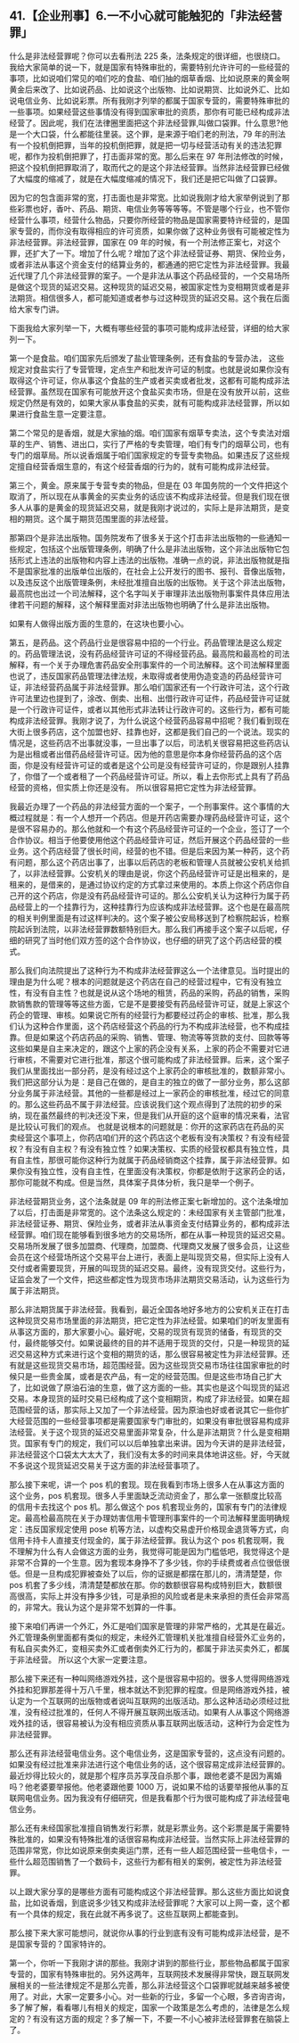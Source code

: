 ## 41.【企业刑事】6.一不小心就可能触犯的「非法经营罪」
什么是非法经营罪呢？你可以去看刑法 225 条，法条规定的很详细，也很绕口。我给大家简单的说一下，就是国家有特殊审批的，需要特别允许许可的一些经营的事项，比如说咱们常见的咱们吃的食盐、咱们抽的烟草香烟、比如说原来的黄金啊黄金后来改了、比如说药品、比如说这个出版物、比如说期货、比如说外汇、比如说电信业务、比如说彩票。所有我刚才列举的都属于国家专营的，需要特殊审批的一些事项。如果经营这些事情没有得到国家审批的资质，那你有可能已经构成非法经营了。因此呢，我们在法律圈里面把这个非法经营罪,叫做口袋罪。什么意思?他是一个大口袋，什么都能往里装。这个罪，是来源于咱们老的刑法，79 年的刑法有一个投机倒把罪，当年的投机倒把罪，就是把一切与经营活动有关的违法犯罪呢，都作为投机倒把罪了，打击面非常的宽。那么后来在 97 年刑法修改的时候，把这个投机倒把罪取消了，取而代之的是这个非法经营罪。当然非法经营罪已经做了大幅度的缩减了，就是在大幅度缩减的情况下，我们还是把它叫做了口袋罪。


因为它的包含面非常的宽，打击面也是非常宽。比如说我刚才给大家举例说到了那些彩票也好，香叶、药品、期货、电信业务等等等等。不管是哪个行业，也不管你经营什么事项，经营什么物品，只要你所经营的物品是国家需要特许经营的，是国家专营的，而你没有取得相应的许可资质，如果你做了这种业务很有可能被定性为非法经营罪。非法经营罪，国家在 09 年的时候，有一个刑法修正案七，对这个罪，还扩大了一下。增加了什么呢？增加了这个非法经营证券、期货、保险业务，或者非法从事这个资金支付的结算业务的，都通通的把它定性为非法经营罪。我最近代理了几个非法经营罪的案子。一个是非法从事这个药品经营的，一个交易场所是做这个现货的延迟交易。这种现货的延迟交易，被国家定性为变相期货或者是非法期货。相信很多人，都可能知道或者参与过这种现货的延迟交易。这个我在后面给大家专门讲。


下面我给大家列举一下，大概有哪些经营的事项可能构成非法经营，详细的给大家列一下。


第一个是食盐。咱们国家先后颁发了盐业管理条例，还有食盐的专营办法， 这些规定对食盐实行了专营管理，定点生产和批发许可证的制度。也就是说如果你没有取得这个许可证，你从事这个食盐的生产或者买卖或者批发，这都有可能构成非法经营罪。虽然现在国家有可能放开这个食盐买卖市场，但是在没有放开以前，这些规定仍然是有效的，如果大家从事食盐的买卖，就有可能构成非法经营罪，所以如果进行食盐生意一定要注意。


第二个常见的是香烟，就是大家抽的烟。咱们国家有烟草专卖法，这个专卖法对烟草的生产、销售、进出口，实行了严格的专卖管理，咱们有专门的烟草公司，也有专门的烟草局。所以说香烟属于咱们国家规定的专营专卖物品。如果违反了这些规定擅自经营香烟生意的，有这个经营香烟的行为的，就有可能构成非法经营。


第三个，黄金。原来属于专营专卖的物品，但是在 03 年国务院的一个文件把这个取消了，所以现在从事黄金的买卖业务的话应该不构成非法经营。但是我们现在很多人从事的是黄金的现货延迟交易，就是我刚才说过的，实际上是非法期货，是变相的期货。这个属于期货范围里面的非法经营。


那第四个是非法出版物。国务院发布了很多关于这个打击非法出版物的一些通知一些规定，包括这个出版管理条例，明确了什么是非法出版物，这个非法出版物它包括形式上违法的出版物和内容上违法的出版物。准确一点的说，非法出版物就是指不是国家批准的出版单位出版的，在社会上公开发行的图书、报刊、音像出版物，以及违反这个出版管理条例，未经批准擅自出版的出版物。关于这个非法出版物，最高院也出过一个司法解释，这个名字叫关于审理非法出版物刑事案件具体应用法律若干问题的解释，这个解释里面对非法出版物也明确了什么是非法出版物。


如果有人做得出版方面的生意的，在这块也要小心。


第五，是药品。这个药品行业是很容易中招的一个行业。药品管理法是这么规定的。药品管理法说，没有药品经营许可证的不得经营药品。最高院和最高检的司法解释，有一个关于办理危害药品安全刑事案件的一个司法解释。这个司法解释里面也说了，违反国家药品管理法律法规，未取得或者使用伪造变造的药品经营许可证，非法经营药品属于非法经营罪。那么咱们国家还有一个行政许可法，这个行政许可法里边也提到了，涂改、倒卖、出租、出借行政许可证件，药品经营许可证就是一个行政许可证件，或者以其他形式非法转让行政许可的。这些行为，都有可能构成非法经营罪。我刚才说了，为什么说这个经营药品容易中招呢？我们看到现在大街上很多药店，这个加盟也好、挂靠也好，这都是我们自己的一个说法。现实的情况是，这些药店不出事就没事，一旦出事了以后，司法机关很容易把这些药店认为是出租或者出借药品经营许可证。因为他的意思是你本身你经营药品的这个店面，你是没有经营许可证的或者是这个公司是没有经营许可证的，你是跟别人挂靠了，你借了一个或者租了一个药品经营许可证。所以，看上去你形式上具有了药品经营的资格，但实质上你还是没有。 所以很容易把它定性为非法经营罪。


我最近办理了一个药品的非法经营方面的一个案子，一个刑事案件。这个事情的大概过程就是：有一个人想开一个药店。但是开药店需要办理药品经营许可证，这个是很不容易办的。那么他就和一个有这个药品经营许可证的一个企业，签订了一个合作协议。相当于他要使用他这个药品经营许可证，然后开展这个药品经营的一些业务。这个药店经营了很长时间，经营的也不错。但是后来因为某一种药，这个药有问题，那么这个药店出事了，出事以后药店的老板和管理人员就被公安机关给抓了，以非法经营罪。公安机关的理由是说，你这个药品经营许可证是出租来的，是租来的，是借来的，是通过协议约定的方式拿过来使用的。本质上你这个药店你自己开的这个药店，你是没有药品经营许可证的。那么公安机关认为这种行为属于药品经营上的一个挂靠行为，这种挂靠行为应该构成非法经营罪。这个也是在最高院的相关判例里面是有过这样判决的。这个案子被公安局移送到了检察院起诉，检察院起诉到法院，以非法经营罪数额特别巨大。那么我们再接手这个案子以后呢，仔细的研究了当时他们双方签的这个合作协议，也仔细的研究了这个药店经营的模式。


那么我们向法院提出了这种行为不构成非法经营罪这么一个法律意见。当时提出的理由是为什么呢？根本的问题就是这个药店在自己的经营过程中，它有没有独立性，有没有自主性？也就是说从这个场地的租赁，药品的采购，药品的销售，采购款销售款的管理等等这些方面，它是不是要接受有药品经营许可证，就是上家这个药企的管理、审核。如果说它所有的经营行为都要经过药企的审核、批准，那么我们认为这种合作里面，这个药店经营这个药品的行为不构成非法经营，也不构成挂靠。但是如果这个药店药品的采购、销售、管理、物流等等货款的支付、回款等等这些如果是自主来决定的，跟这个上家的药企没有关系，上家的药企不需要对它进行审核，不需要对它进行批准，那这个很可能构成了非法经营罪。后来，这个案子我们从里面找出一部分药，是没有经过这个上家药企的审核批准的，数额非常小。我们把这部分认为是：是自己在做的，是自主的独立的做了一部分业务，那么这部分业务属于非法经营。其他的一些都是经过上一家药企的审核批准，经过它的同意的。那么这些药品不属于非法经营。应该说我们这个观点得到了法院的初步的采纳，现在虽然最终的判决还没下来，但是我们从开庭的这个庭审的情况来看，法官是比较认可我们的观点。 也就是说根本的问题就是：你开的这家药店在药品的买卖经营这个事项上，你药店咱们开的这个药店这个老板有没有决策权？有没有经营权？有没有自主权？有没有独立性？如果决策权、实质的经营权都具有独立性，具有自主性，那很可能你这种行为就属于药品经销商这个挂靠，属于非法经营罪。如果你没有独立性，没有自主性，在里面没有决策权，你都是依附于这家药企的话，那你可能就不构成。但是当然，具体案子具体分析，我只是举一个例子。


非法经营期货业务，这个法条就是 09 年的刑法修正案七新增加的。这个法条增加了以后，打击面是非常宽的。这个法条这么规定的：未经国家有关主管部门批准，非法经营证券、期货、保险业务，或者非法从事资金支付结算业务的，都构成非法经营罪。咱们现在能够看到很多地方的交易场所，都在从事一种现货的延迟交易。交易场所发展了很多加盟商、代理商，加盟商、代理商又发展了很多会员，让这些会员在这个经营场所这个交易平台上进行，表面上是叫现货交易，但实际上没有人交付或者需要现货，开展的叫现货的延迟交易。最终，没有现货交付。这些行为，证监会发了一个文件，把这些都定性为现货市场非法期货交易活动，认为这些行为属于非法期货。


那么非法期货属于非法经营。我看到，最近全国各地好多地方的公安机关正在打击这种现货交易市场里面的非法期货，把它定性为非法经营。如果咱们的听友里面有从事这方面的，那大家要小心。最好呢，交易的现货有现货的储备，有现货的交付，最终能够交付。如果说最终的目的并不适用于现货的交付，只是一种现货的延迟交易这种方式来进行这个变相的期货的话，那么很容易被定性为非法经营罪。还有就是这些现货交易市场，超范围经营。因为这些现货交易市场往往国家审批的时候只是一些贵金属，或者是农产品，有一定的经营范围。但是这些市场自己扩大了，比如说做了原油石油的生意，做了这方面的一些。其实也是这个叫现货的延迟交易。本身现货的延时交易已经构成了这个变相期货，构成了非法经营。如果在超范围经营的话，那实际上又加了一个非法经营。因为原油也好或者说其它一些你扩大经营范围的一些经营事项都是需要国家专门审批的，如果没有审批很容易构成非法经营。关于这个现货的延迟交易里面非常复杂，什么是非法期货？什么是变相期货。国家有专门的规定，我们可以以后单独拿出来讲。因为今天讲的是非法经营，非法经营这个口袋太大太大了，我们没有太多的时间来具体地讲这些。好，今天就不多说这个现货延迟交易关于这方面的非法经营事项了。


那么接下来呢，讲一个 pos 机的套现。现在我看到市场上很多人在从事这方面的这个业务，pos 机套现。很多人手里面缺乏流动资金了，那么拿一张额度比较高的信用卡去找这个 pos 机。那么做这个 pos 机套现业务的，国家有专门的法律规定。最高检最高院在关于办理妨害信用卡管理刑事案件的一个司法解释里面明确规定：违反国家规定使用 pose 机等方法，以虚构交易虚开价格现金退货等方式，向信用卡持卡人直接支付现金的，属于非法经营罪。我认为这个 pos 机套现啊，我不理解为什么有人会做这方面的业务，我觉得可能是因为门槛低吧，我觉得这个是非常不合算的一个生意。因为套现本身挣不了多少钱，你的手续费或者点位很低很低。但是一旦构成犯罪被查处了以后，你的证据是都摆在那儿的，清清楚楚，你 pos 机套了多少线，清清楚楚都放在那。你的数额很容易构成特别巨大，数额很高很高，实际上并没有挣多少钱，可是承担的风险或者是未来承担的责任会非常高的，非常大。我认为这个是非常不划算的一件事。


接下来咱们再讲一个外汇，外汇是咱们国家是管理的非常严格的，尤其是在最近。外汇管理条例里面都有类似的规定，未经外汇管理机关批准擅自经营外汇业务的，有私自买卖外汇，变相买卖外汇或者倒卖外汇行为的，都属于非法买卖外汇，都属于非法经营。 所以这个大家一定要注意。


那么接下来还有一种叫网络游戏外挂，这个是很容易中招的。很多人觉得网络游戏外挂和犯罪那差得十万八千里，根本就达不到犯罪的程度。但是网络游戏外挂，被认定为一个互联网的出版物或者说叫互联网的出版活动。那么这种活动必须经过批准，没有经过批准的，任何人不得开展互联网出版活动。如果有人从事这个网络游戏外挂的话，很容易被认为没有相应资质从事互联网出版活动，这种行为会定性为非法经营罪。


那么还有非法经营电信业务。这个电信业务，这是国家专营的，这点没有问题的。如果没有经过批准来非法进行这个电信业务的话，这个很容易定成非法经营罪的。最近炒得比较火的，就是那个程序员苏享茂自杀那个事，跟他老婆不是因为离婚吗？他老婆要举报他。他老婆跟他要 1000 万，说如果不给的话要举报他从事的互联网电信业务。因为我没有仔细研究，但是我看那个行为很可能构成了非法经营电信业务。


那么还有未经国家批准擅自销售发行彩票，就是彩票业务。这个彩票是属于需要特殊批准的，如果没有特殊批准的话很容易构成非法经营。当然实际上非法经营罪的范围非常宽，你比如说原来倒卖奥运门票，还有一些人超范围经营一些电信卡，一些什么超范围销售了一个数码卡，这些行为都有相关的案例，被定性为非法经营罪。


以上跟大家分享的是哪些方面有可能构成这个非法经营罪。那么这些方面比如说食盐，比如说香烟，到底说多少钱又构成非法经营罪呢？大家可以上网一查，这个都有一个具体的规定，我在此就不再多说了。这些互联网上都能查到。


那么接下来大家可能想问，就说你从事的行业到底有没有可能构成非法经营，是不是国家专营的？国家特许的。


第一个，你听一下我刚才讲的那些。我刚才讲到的那些行业，那些物品都属于国家专营的，国家有特殊审批的。另外这两年，互联网技术发展得非常快，跟互联网发展相关的一些法律规定不是那么完善，那么非法经营这个口袋罪呢就越来越多被使用了。对此，大家一定要多小心。对一些新的行业，多留一个心眼，多咨询咨询，多了解了解，看看哪儿有相关的规定，国家一个政策是怎么考虑的，法律是怎么规定的？有没有这方面的规定？多了解一下，不要一不小心被非法经营罪套在脑袋上了。

